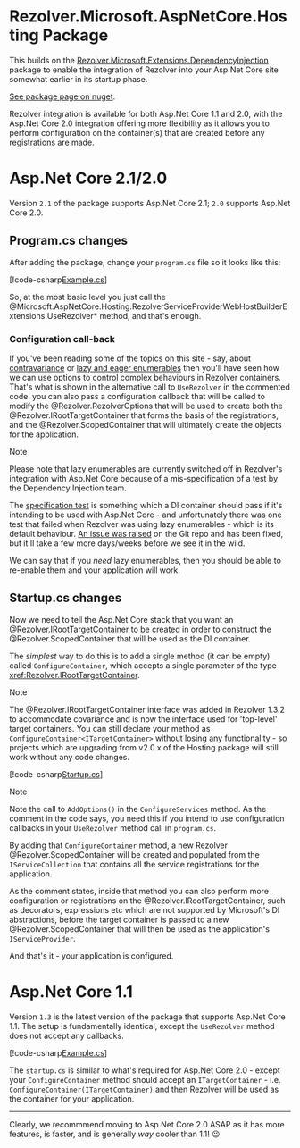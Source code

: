 ﻿# Rezolver.Microsoft.AspNetCore.Hosting Package

This builds on the [Rezolver.Microsoft.Extensions.DependencyInjection](rezolver.microsoft.extensions.dependencyinjection.md)
package to enable the integration of Rezolver into your Asp.Net Core site somewhat earlier in its startup phase.

[See package page on nuget](https://www.nuget.org/packages/Rezolver.Microsoft.AspNetCore.Hosting).

Rezolver integration is available for both Asp.Net Core 1.1 and 2.0, with the Asp.Net Core 2.0 
integration offering more flexibility as it allows you to perform configuration on the container(s) that
are created before any registrations are made.

# Asp.Net Core 2.1/2.0

Version `2.1` of the package supports Asp.Net Core 2.1; `2.0` supports Asp.Net Core 2.0.

## Program.cs changes

After adding the package, change your `program.cs` file so it looks like this:

[!code-csharp[Example.cs](../../../../../Examples/Rezolver.Examples.AspNetCore.2.0/Program.cs#example)]

So, at the most basic level you just call the 
@Microsoft.AspNetCore.Hosting.RezolverServiceProviderWebHostBuilderExtensions.UseRezolver* method, and that's
enough.

### Configuration call-back

If you've been reading some of the topics on this site - say, about [contravariance](../variance/contravariance.md)
or [lazy and eager enumerables](../enumerables/lazy-vs-eager.md) then you'll have seen how we can use options
to control complex behaviours in Rezolver containers.  That's what is shown in the alternative call
to `UseRezolver` in the commented code.  you can also pass a configuration callback that will be called
to modify the @Rezolver.RezolverOptions that will be used to create both the @Rezolver.IRootTargetContainer that
forms the basis of the registrations, and the @Rezolver.ScopedContainer that will ultimately create the objects
for the application.

> [!NOTE]
> Please note that lazy enumerables are currently switched off in Rezolver's integration with Asp.Net Core
> because of a mis-specification of a test by the Dependency Injection team.
> 
> The [specification test](https://www.nuget.org/packages/Microsoft.Extensions.DependencyInjection.Specification.Tests/) is something
> which a DI container should pass if it's intending to be used with Asp.Net Core - and unfortunately there
> was one test that failed when Rezolver was using lazy enumerables - which is its default behaviour.
> [An issue was raised](https://github.com/aspnet/DependencyInjection/issues/589) on the Git repo and has 
> been fixed, but it'll take a few more days/weeks before we see it in the wild.
> 
> We can say that if you *need* lazy enumerables, then you should be able to re-enable them and your application
> will work.

## Startup.cs changes

Now we need to tell the Asp.Net Core stack that you want an @Rezolver.IRootTargetContainer to be created
in order to construct the @Rezolver.ScopedContainer that will be used as the DI container.

The *simplest* way to do this is to add a single method (it can be empty) called `ConfigureContainer`, which 
accepts a single parameter of the type <xref:Rezolver.IRootTargetContainer>.

> [!NOTE]
> The @Rezolver.IRootTargetContainer interface was added in Rezolver 1.3.2 to accommodate covariance
> and is now the interface used for 'top-level' target containers.  You can still declare your method
> as `ConfigureContainer<ITargetContainer>` without losing any functionality - so projects which are
> upgrading from v2.0.x of the Hosting package will still work without any code changes.

[!code-csharp[Startup.cs](../../../../../Examples/Rezolver.Examples.AspNetCore.2.0/Startup.cs#example)]

> [!NOTE]
> Note the call to `AddOptions()` in the `ConfigureServices` method.  As the comment in the code says,
> you need this if you intend to use configuration callbacks in your `UseRezolver` method call in `program.cs`.

By adding that `ConfigureContainer` method, a new Rezolver @Rezolver.ScopedContainer will be created and populated
from the `IServiceCollection` that contains all the service registrations for the application.

As the comment states, inside that method you can also perform more configuration or registrations on the 
@Rezolver.IRootTargetContainer, such as decorators, expressions etc which are not supported by Microsoft's DI
abstractions, before the target container is passed to a new @Rezolver.ScopedContainer that will then be
used as the application's `IServiceProvider`.

And that's it - your application is configured.

# Asp.Net Core 1.1

Version `1.3` is the latest version of the package that supports Asp.Net Core 1.1.  The setup is fundamentally
identical, except the `UseRezolver` method does not accept any callbacks.

[!code-csharp[Example.cs](../../../../../Examples/Rezolver.Examples.AspNetCore.1.1/Program.cs#example)]

The `startup.cs` is similar to what's required for Asp.Net Core 2.0 - except your `ConfigureContainer`
method should accept an `ITargetContainer` - i.e. `ConfigureContainer(ITargetContainer)`
and then Rezolver will be used as the container for your application.

***

Clearly, we recommmend moving to Asp.Net Core 2.0 ASAP as it has more features, is faster, and is generally 
*way* cooler than 1.1! :wink:
